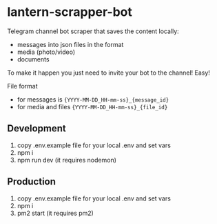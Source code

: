 # lantern-scrapper-bot

Telegram channel bot scraper that saves the content locally:
- messages into json files in the format
- media (photo/video)
- documents

To make it happen you just need to invite your bot to the channel! Easy!

File format
- for messages is `{YYYY-MM-DD_HH-mm-ss}_{message_id}`
- for media and files `{YYYY-MM-DD_HH-mm-ss}_{file_id}`

## Development

1. copy .env.example file for your local .env and set vars
2. npm i
3. npm run dev (it requires nodemon)

## Production

1. copy .env.example file for your local .env and set vars
2. npm i
3. pm2 start (it requires pm2)
